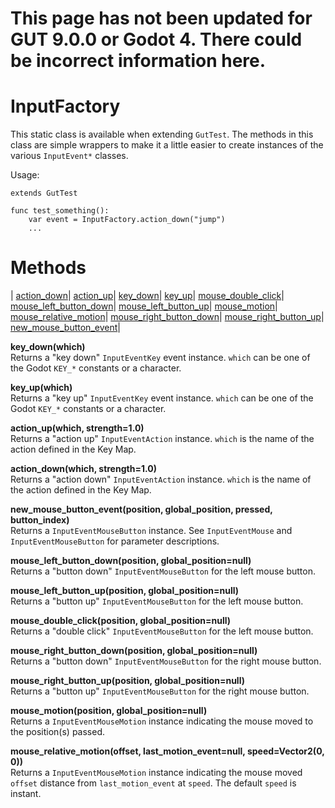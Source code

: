 
# <div class="warning">This page has not been updated for GUT 9.0.0 or Godot 4.  There could be incorrect information here.</div>
# InputFactory
This static class is available when extending `GutTest`.  The methods in this class are simple wrappers to make it a little easier to create instances of the various `InputEvent*` classes.

Usage:
```
extends GutTest

func test_something():
    var event = InputFactory.action_down("jump")
    ...
```
# Methods
|
[action_down](#action_down)|
[action_up](#action_up)|
[key_down](#key_down)|
[key_up](#key_up)|
[mouse_double_click](#mouse_double_click)|
[mouse_left_button_down](#mouse_left_button_down)|
[mouse_left_button_up](#mouse_left_button_up)|
[mouse_motion](#mouse_motion)|
[mouse_relative_motion](#mouse_relative_motion)|
[mouse_right_button_down](#mouse_right_button_down)|
[mouse_right_button_up](#mouse_right_button_up)|
[new_mouse_button_event](#new_mouse_button_event)|



__<a name="key_down">key_down(which)</a>__<br/>
Returns a "key down" `InputEventKey` event instance.  `which` can be one of the Godot `KEY_*` constants or a character.

__<a name="key_up">key_up(which)</a>__<br/>
Returns a "key up" `InputEventKey` event instance.  `which` can be one of the Godot `KEY_*` constants or a character.

__<a name="action_up">action_up(which, strength=1.0)</a>__<br/>
Returns a "action up" `InputEventAction` instance.  `which` is the name of the action defined in the Key Map.

__<a name="action_down">action_down(which, strength=1.0)</a>__<br/>
Returns a "action down" `InputEventAction` instance.  `which` is the name of the action defined in the Key Map.

__<a name="new_mouse_button_event">new_mouse_button_event(position, global_position, pressed, button_index)</a>__<br/>
Returns a `InputEventMouseButton` instance.  See `InputEventMouse` and `InputEventMouseButton` for parameter descriptions.

__<a name="mouse_left_button_down">mouse_left_button_down(position, global_position=null)</a>__<br/>
Returns a "button down" `InputEventMouseButton` for the left mouse button.

__<a name="mouse_left_button_up">mouse_left_button_up(position, global_position=null)</a>__<br/>
Returns a "button up" `InputEventMouseButton` for the left mouse button.

__<a name="mouse_double_click">mouse_double_click(position, global_position=null)</a>__<br/>
Returns a "double click" `InputEventMouseButton` for the left mouse button.

__<a name="mouse_right_button_down">mouse_right_button_down(position, global_position=null)</a>__<br/>
Returns a "button down" `InputEventMouseButton` for the right mouse button.

__<a name="mouse_right_button_up">mouse_right_button_up(position, global_position=null)</a>__<br/>
Returns a "button up" `InputEventMouseButton` for the right mouse button.

__<a name="mouse_motion">mouse_motion(position, global_position=null)</a>__<br/>
Returns a `InputEventMouseMotion` instance indicating the mouse moved to the position(s) passed.

__<a name="mouse_relative_motion">mouse_relative_motion(offset, last_motion_event=null, speed=Vector2(0, 0))</a>__<br/>
Returns a `InputEventMouseMotion` instance indicating the mouse moved `offset` distance from `last_motion_event` at `speed`.  The default `speed` is instant.
